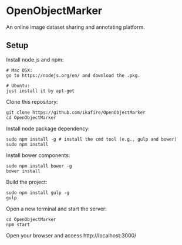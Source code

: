 # OpenObjectMarker
An online image dataset sharing and annotating platform.

## Setup

Install node.js and npm:

    # Mac OSX:
    go to https://nodejs.org/en/ and download the .pkg.

    # Ubuntu:
    just install it by apt-get

Clone this repository:

    git clone https://github.com/ikafire/OpenObjectMarker
    cd OpenObjectMarker

Install node package dependency:

    sudo npm install -g # install the cmd tool (e.g., gulp and bower)
    sudo npm install

Install bower components:

    sudo npm install bower -g
    bower install

Build the project:

    sudo npm install gulp -g
    gulp
    
Open a new terminal and start the server:

    cd OpenObjectMarker
    npm start

Open your browser and access http://localhost:3000/
